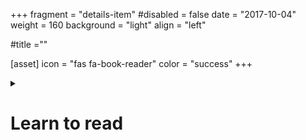 +++
fragment = "details-item"
#disabled = false
date = "2017-10-04"
weight = 160
background = "light"
align = "left"

#title =""

[asset]
  icon = "fas fa-book-reader"
  color = "success"
+++

<details>
<summary>
    
# Learn to read

</summary>

If you live in Kitchener/Waterloo or Cambridge, please call Project READ Literacy Network to book an appointment with our literacy specialist who will help you find a program that is right for you.  
**(519) 570-3054**  
  
If you live in Guelph or Wellington County, please contact the Wellington Centre for Continuing Education to help you find a program that is right for you.  
www.ugdsb.on.ca/continuing_education  
**(519) 836-7280**  
  
You can also contact Action Read to find a tutor or a program for you.  
www.actionread.com


</details>
  

  



  

  

